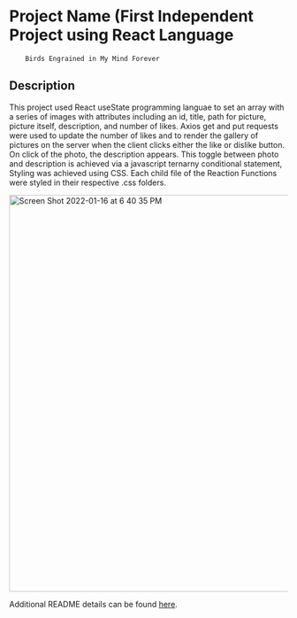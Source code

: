 # Project Name (First Independent Project using React Language
        Birds Engrained in My Mind Forever 
## Description

This project used React useState programming languae to set an array with a series of images with attributes including an id, title, path for picture, picture itself, description, and number of likes. Axios get and put requests were used to update the number of likes and to render the gallery of pictures on the server when the client clicks either the like or dislike button.  On click of the photo, the description appears. This toggle between photo and description is achieved via a javascript ternarny conditional statement, Styling was achieved using CSS. Each child file of the Reaction Functions were styled in their respective .css folders. 




<img width="717" alt="Screen Shot 2022-01-16 at 6 40 35 PM" src="https://user-images.githubusercontent.com/88753277/149684755-f20ef65b-19f7-4080-ab03-9afb97eaeee5.png">



Additional README details can be found [here](https://github.com/PrimeAcademy/readme-template/blob/master/README.md).
